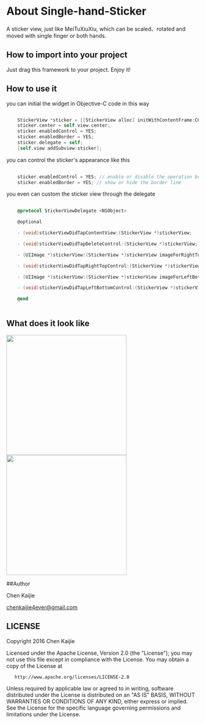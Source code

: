 # About Single-hand-Sticker
A sticker view, just like MeiTuXiuXiu,  which can be scaled、rotated and moved with single finger or both hands. 


## How to import into your project

Just drag this framework to your project. Enjoy it!


## How to use it

you can initial the widget in Objective-C code in this way

```objective-c

    StickerView *sticker = [[StickerView alloc] initWithContentFrame:CGRectMake(0, 0, 150, 150) contentImage:[UIImage imageNamed:@"sticker1.png"]];
    sticker.center = self.view.center;
    sticker.enabledControl = YES;
    sticker.enabledBorder = YES;
    sticker.delegate = self;
    [self.view addSubview:sticker];

```

you can control the sticker's appearance like this

```objective-c
    
    sticker.enabledControl = YES; // enable or disable the operation buttons
    sticker.enabledBorder = YES; // show or hide the border line

```

you even can custom the sticker view through the delegate

```objective-c
    
    @protocol StickerViewDelegate <NSObject>

	@optional

	- (void)stickerViewDidTapContentView:(StickerView *)stickerView;

	- (void)stickerViewDidTapDeleteControl:(StickerView *)stickerView;

	- (UIImage *)stickerView:(StickerView *)stickerView imageForRightTopControl:(CGSize)recommendedSize;

	- (void)stickerViewDidTapRightTopControl:(StickerView *)stickerView; // Effective when resource is provided.

	- (UIImage *)stickerView:(StickerView *)stickerView imageForLeftBottomControl:(CGSize)recommendedSize;

	- (void)stickerViewDidTapLeftBottomControl:(StickerView *)stickerView; // Effective when resource is provided.

	@end
    
```

## What does it look like 

<img src="https://github.com/chenkaijie4ever/Single-hand-Sticker/blob/master/ScreenShot/1.gif" width="315" />
<img src="https://github.com/chenkaijie4ever/Single-hand-Sticker/blob/master/ScreenShot/2.gif" width="315" />

##Author

Chen Kaijie  

chenkaijie4ever@gmail.com


## LICENSE

 Copyright 2016 Chen Kaijie

   Licensed under the Apache License, Version 2.0 (the "License");
   you may not use this file except in compliance with the License.
   You may obtain a copy of the License at

       http://www.apache.org/licenses/LICENSE-2.0

   Unless required by applicable law or agreed to in writing, software
   distributed under the License is distributed on an "AS IS" BASIS,
   WITHOUT WARRANTIES OR CONDITIONS OF ANY KIND, either express or implied.
   See the License for the specific language governing permissions and
   limitations under the License.


